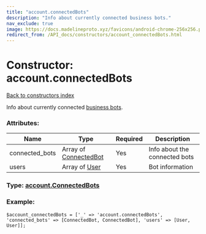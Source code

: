 ```yaml
---
title: "account.connectedBots"
description: "Info about currently connected business bots."
nav_exclude: true
image: https://docs.madelineproto.xyz/favicons/android-chrome-256x256.png
redirect_from: /API_docs/constructors/account_connectedBots.html
---
```

# Constructor: account.connectedBots  
[Back to constructors index](/API_docs/constructors/index.html)



Info about currently connected [business bots](https://core.telegram.org/api/bots/connected-business-bots).

### Attributes:

| Name     |    Type       | Required | Description |
|----------|---------------|----------|-------------|
|connected\_bots|Array of [ConnectedBot](/API_docs/types/ConnectedBot.html) | Yes|Info about the connected bots|
|users|Array of [User](/API_docs/types/User.html) | Yes|Bot information|



### Type: [account.ConnectedBots](/API_docs/types/account.ConnectedBots.html)


### Example:

```
$account_connectedBots = ['_' => 'account.connectedBots', 'connected_bots' => [ConnectedBot, ConnectedBot], 'users' => [User, User]];
```  
